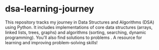 # dsa-learning-journey
This repository tracks my journey in Data Structures and Algorithms (DSA) using Python. It includes implementations of core data structures (arrays, linked lists, trees, graphs) and algorithms (sorting, searching, dynamic programming). You'll also find solutions to problems . A resource for learning and improving problem-solving skills!
